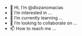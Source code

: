 - 👋 Hi, I’m @dlozanomacias
- 👀 I’m interested in ...
- 🌱 I’m currently learning ...
- 💞️ I’m looking to collaborate on ...
- 📫 How to reach me ...

<!---
dlozanomacias/dlozanomacias is a ✨ special ✨ repository because its `README.md` (this file) appears on your GitHub profile.
You can click the Preview link to take a look at your changes.
--->
